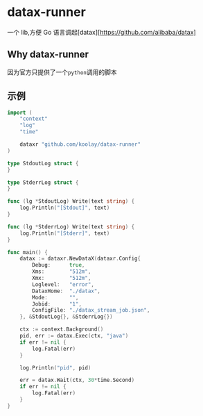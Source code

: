 # datax-runner

一个 lib,方便 Go 语言调起[datax][https://github.com/alibaba/datax]

## Why datax-runner

因为官方只提供了一个`python`调用的脚本

## 示例

```go
import (
	"context"
	"log"
	"time"

	dataxr "github.com/koolay/datax-runner"
)

type StdoutLog struct {
}

type StderrLog struct {
}

func (lg *StdoutLog) Write(text string) {
	log.Println("[Stdout]", text)
}

func (lg *StderrLog) Write(text string) {
	log.Println("[Stderr]", text)
}

func main() {
	datax := dataxr.NewDataX(dataxr.Config{
		Debug:      true,
		Xms:        "512m",
		Xmx:        "512m",
		Loglevel:   "error",
		DataxHome:  "./datax",
		Mode:       "",
		Jobid:      "1",
		ConfigFile: "./datax_stream_job.json",
	}, &StdoutLog{}, &StderrLog{})

	ctx := context.Background()
	pid, err := datax.Exec(ctx, "java")
	if err != nil {
		log.Fatal(err)
	}

	log.Println("pid", pid)

	err = datax.Wait(ctx, 30*time.Second)
	if err != nil {
		log.Fatal(err)
	}
}
```
